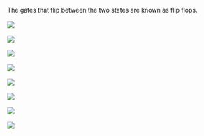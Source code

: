 The gates that flip between the two states are known as flip flops. <br>
<br>
![](http://geekresearchlab.net/coursera/n2t/d-flip-flop.jpg)<br><br>
![](http://geekresearchlab.net/coursera/n2t/d-flip-flop-implement.jpg)<br><br>
![](http://geekresearchlab.net/coursera/n2t/d-flip-flop-implement-mechanism.jpg)<br><br>
![](http://geekresearchlab.net/coursera/n2t/1-bit-register.jpg)<br><br>
![](http://geekresearchlab.net/coursera/n2t/1-bit-register-mech.jpg)<br><br>
![](http://geekresearchlab.net/coursera/n2t/1-bit-attempt.jpg)<br><br>
![](http://geekresearchlab.net/coursera/n2t/1-bit-working.jpg)<br><br>
![](http://geekresearchlab.net/coursera/n2t/1-bit-ques.jpg)<br>
